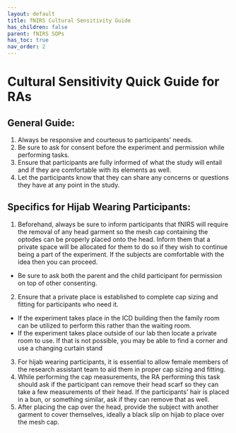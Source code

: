 ```yaml
---
layout: default
title: fNIRS Cultural Sensitivity Guide
has_children: false
parent: fNIRS SOPs
has_toc: true
nav_order: 2
---
```


# Cultural Sensitivity Quick Guide for RAs

## General Guide: 
1. Always be responsive and courteous to participants' needs. 
2. Be sure to ask for consent before the experiment and permission while performing tasks.
3. Ensure that participants are fully informed of what the study will entail and if they are comfortable with its elements as well. 
4. Let the participants know that they can share any concerns or questions they have at any point in the study.

## Specifics for Hijab Wearing Participants:
1. Beforehand, always be sure to inform participants that fNIRS will require the removal of any head garment so the mesh cap containing the optodes can be properly placed onto the head. Inform them that a private space will be allocated for them to do so if they wish to continue being a part of the experiment. If the subjects are comfortable with the idea then you can proceed.
- Be sure to ask both the parent and the child participant for permission on top of other consenting. 

2. Ensure that a private place is established to complete cap sizing and fitting for participants who need it.
- If the experiment takes place in the ICD building then the family room can be utilized to perform this rather than the waiting room. 
- If the experiment takes place outside of our lab then locate a private room to use. If that is not possible, you may be able to find a corner and use a changing curtain stand

3. For hijab wearing participants, it is essential to allow female members of the research assistant team to aid them in proper cap sizing and fitting. 
4. While performing the cap measurements, the RA performing this task should ask if the participant can remove their head scarf so they can take a few measurements of their head. If the participants' hair is placed in a bun, or something similar, ask if they can remove that as well.
5. After placing the cap over the head, provide the subject with another garment to cover themselves, ideally a black slip on hijab to place over the mesh cap. 

